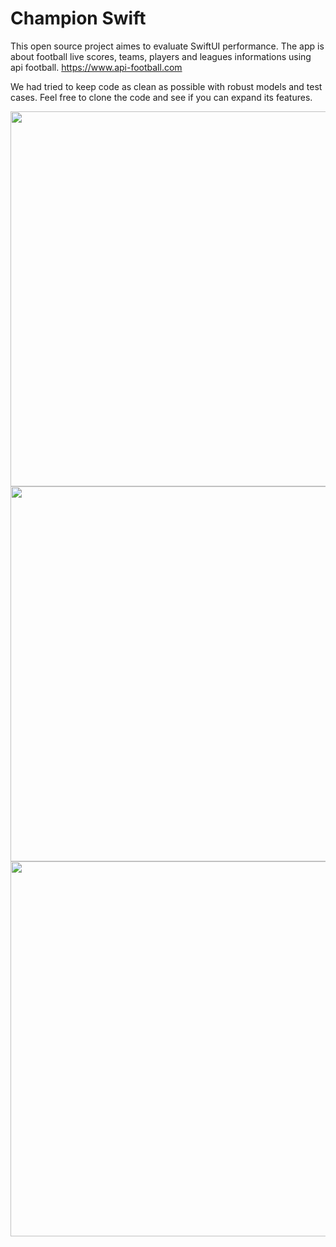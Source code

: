 # Champion Swift
This open source project aimes to evaluate SwiftUI performance.
The app is about football live scores, teams, players and leagues informations using api football. https://www.api-football.com 

We had tried to keep code as clean as possible with robust models and test cases. Feel free to clone the code and see if you can expand its features.


<img src="https://user-images.githubusercontent.com/49303174/131710109-5dd62e73-65ea-43f3-a15b-c9af2e1c3a68.jpg" height="600"><img src="https://user-images.githubusercontent.com/49303174/131710118-c1c83354-afb8-4be3-9a2a-7b68a5879b8d.jpg" height="600"><img src="https://user-images.githubusercontent.com/49303174/131710096-361c268a-dd95-41c2-8318-6afe28f2c1d5.jpg" height="600">


